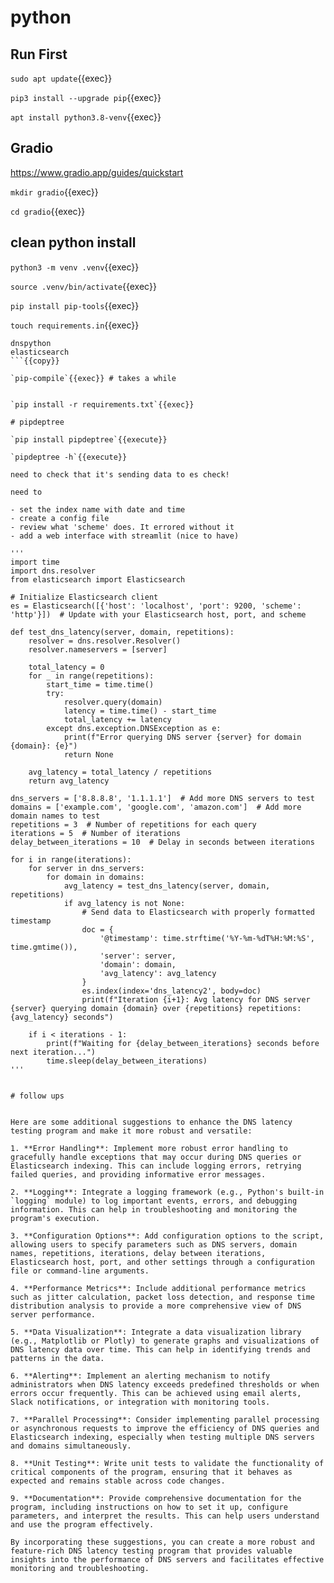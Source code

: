 # python


## Run First

`sudo apt update`{{exec}}

`pip3 install --upgrade pip`{{exec}}

`apt install python3.8-venv`{{exec}}


## Gradio

https://www.gradio.app/guides/quickstart

`mkdir gradio`{{exec}}

`cd gradio`{{exec}}

## clean python install

`python3 -m venv .venv`{{exec}}

`source .venv/bin/activate`{{exec}}

`pip install pip-tools`{{exec}}

`touch requirements.in`{{exec}}

```
dnspython
elasticsearch
```{{copy}}

`pip-compile`{{exec}} # takes a while


`pip install -r requirements.txt`{{exec}}

# pipdeptree

`pip install pipdeptree`{{execute}}

`pipdeptree -h`{{execute}}

need to check that it's sending data to es check!

need to

- set the index name with date and time 
- create a config file
- review what 'scheme' does. It errored without it
- add a web interface with streamlit (nice to have)

'''
import time
import dns.resolver
from elasticsearch import Elasticsearch

# Initialize Elasticsearch client
es = Elasticsearch([{'host': 'localhost', 'port': 9200, 'scheme': 'http'}])  # Update with your Elasticsearch host, port, and scheme

def test_dns_latency(server, domain, repetitions):
    resolver = dns.resolver.Resolver()
    resolver.nameservers = [server]
    
    total_latency = 0
    for _ in range(repetitions):
        start_time = time.time()
        try:
            resolver.query(domain)
            latency = time.time() - start_time
            total_latency += latency
        except dns.exception.DNSException as e:
            print(f"Error querying DNS server {server} for domain {domain}: {e}")
            return None
    
    avg_latency = total_latency / repetitions
    return avg_latency

dns_servers = ['8.8.8.8', '1.1.1.1']  # Add more DNS servers to test
domains = ['example.com', 'google.com', 'amazon.com']  # Add more domain names to test
repetitions = 3  # Number of repetitions for each query
iterations = 5  # Number of iterations
delay_between_iterations = 10  # Delay in seconds between iterations

for i in range(iterations):
    for server in dns_servers:
        for domain in domains:
            avg_latency = test_dns_latency(server, domain, repetitions)
            if avg_latency is not None:
                # Send data to Elasticsearch with properly formatted timestamp
                doc = {
                    '@timestamp': time.strftime('%Y-%m-%dT%H:%M:%S', time.gmtime()),
                    'server': server,
                    'domain': domain,
                    'avg_latency': avg_latency
                }
                es.index(index='dns_latency2', body=doc)
                print(f"Iteration {i+1}: Avg latency for DNS server {server} querying domain {domain} over {repetitions} repetitions: {avg_latency} seconds")
    
    if i < iterations - 1:
        print(f"Waiting for {delay_between_iterations} seconds before next iteration...")
        time.sleep(delay_between_iterations) 
'''


# follow ups


Here are some additional suggestions to enhance the DNS latency testing program and make it more robust and versatile:

1. **Error Handling**: Implement more robust error handling to gracefully handle exceptions that may occur during DNS queries or Elasticsearch indexing. This can include logging errors, retrying failed queries, and providing informative error messages.

2. **Logging**: Integrate a logging framework (e.g., Python's built-in `logging` module) to log important events, errors, and debugging information. This can help in troubleshooting and monitoring the program's execution.

3. **Configuration Options**: Add configuration options to the script, allowing users to specify parameters such as DNS servers, domain names, repetitions, iterations, delay between iterations, Elasticsearch host, port, and other settings through a configuration file or command-line arguments.

4. **Performance Metrics**: Include additional performance metrics such as jitter calculation, packet loss detection, and response time distribution analysis to provide a more comprehensive view of DNS server performance.

5. **Data Visualization**: Integrate a data visualization library (e.g., Matplotlib or Plotly) to generate graphs and visualizations of DNS latency data over time. This can help in identifying trends and patterns in the data.

6. **Alerting**: Implement an alerting mechanism to notify administrators when DNS latency exceeds predefined thresholds or when errors occur frequently. This can be achieved using email alerts, Slack notifications, or integration with monitoring tools.

7. **Parallel Processing**: Consider implementing parallel processing or asynchronous requests to improve the efficiency of DNS queries and Elasticsearch indexing, especially when testing multiple DNS servers and domains simultaneously.

8. **Unit Testing**: Write unit tests to validate the functionality of critical components of the program, ensuring that it behaves as expected and remains stable across code changes.

9. **Documentation**: Provide comprehensive documentation for the program, including instructions on how to set it up, configure parameters, and interpret the results. This can help users understand and use the program effectively.

By incorporating these suggestions, you can create a more robust and feature-rich DNS latency testing program that provides valuable insights into the performance of DNS servers and facilitates effective monitoring and troubleshooting.